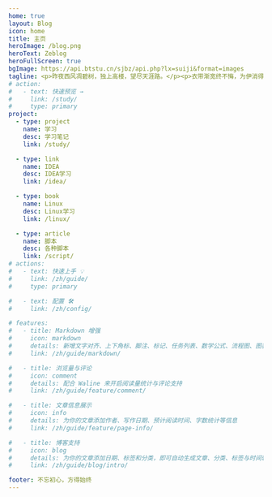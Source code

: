 ```yaml
---
home: true
layout: Blog
icon: home
title: 主页
heroImage: /blog.png
heroText: Zeblog
heroFullScreen: true
bgImage: https://api.btstu.cn/sjbz/api.php?lx=suiji&format=images
tagline: <p>昨夜西风凋碧树，独上高楼，望尽天涯路。</p><p>衣带渐宽终不悔，为伊消得人憔悴。</p> <p>众里寻他千百度，蓦然回首，那人却在，灯火阑珊处。</p>
# action:
#   - text: 快速预览 →
#     link: /study/
#     type: primary
project:
  - type: project
    name: 学习
    desc: 学习笔记
    link: /study/

  - type: link
    name: IDEA
    desc: IDEA学习
    link: /idea/

  - type: book
    name: Linux
    desc: Linux学习
    link: /linux/

  - type: article
    name: 脚本
    desc: 各种脚本
    link: /script/
# actions:
#   - text: 快速上手 💡
#     link: /zh/guide/
#     type: primary

#   - text: 配置 🛠
#     link: /zh/config/

# features:
#   - title: Markdown 增强
#     icon: markdown
#     details: 新增文字对齐、上下角标、脚注、标记、任务列表、数学公式、流程图、图表与幻灯片支持
#     link: /zh/guide/markdown/

#   - title: 浏览量与评论
#     icon: comment
#     details: 配合 Waline 来开启阅读量统计与评论支持
#     link: /zh/guide/feature/comment/

#   - title: 文章信息展示
#     icon: info
#     details: 为你的文章添加作者、写作日期、预计阅读时间、字数统计等信息
#     link: /zh/guide/feature/page-info/

#   - title: 博客支持
#     icon: blog
#     details: 为你的文章添加日期、标签和分类，即可自动生成文章、分类、标签与时间轴列表
#     link: /zh/guide/blog/intro/

footer: 不忘初心，方得始终
---
```

